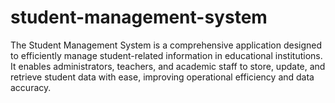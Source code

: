 # student-management-system
The Student Management System is a comprehensive application designed to efficiently manage student-related information in educational institutions. It enables administrators, teachers, and academic staff to store, update, and retrieve student data with ease, improving operational efficiency and data accuracy.
